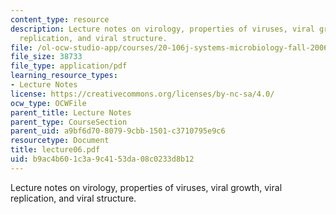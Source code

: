 ```yaml
---
content_type: resource
description: Lecture notes on virology, properties of viruses, viral growth, viral
  replication, and viral structure.
file: /ol-ocw-studio-app/courses/20-106j-systems-microbiology-fall-2006/b9ac4b601c3a9c4153da08c0233d8b12_lecture06.pdf
file_size: 38733
file_type: application/pdf
learning_resource_types:
- Lecture Notes
license: https://creativecommons.org/licenses/by-nc-sa/4.0/
ocw_type: OCWFile
parent_title: Lecture Notes
parent_type: CourseSection
parent_uid: a9bf6d70-8079-9cbb-1501-c3710795e9c6
resourcetype: Document
title: lecture06.pdf
uid: b9ac4b60-1c3a-9c41-53da-08c0233d8b12
---
```

Lecture notes on virology, properties of viruses, viral growth, viral replication, and viral structure.